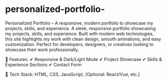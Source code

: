 # personalized-portfolio-
Personalized Portfolio – A responsive, modern portfolio to showcase my projects, skills, and experience.
A sleek, responsive portfolio showcasing my projects, skills, and experience. Built with modern web technologies, this site highlights my work with clean design, smooth animations, and easy customization. Perfect for developers, designers, or creatives looking to showcase their work professionally.

🔹 Features:
✔ Responsive & Dark/Light Mode
✔ Project Showcase
✔ Skills & Experience Sections
✔ Contact Form

🔹 Tech Stack: HTML, CSS, JavaScript, [Optional: React/Vue, etc.]
